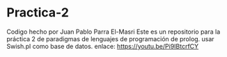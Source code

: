 # Practica-2
Codigo hecho por Juan Pablo Parra El-Masri
Este es un repositorio para la práctica 2 de paradigmas de lenguajes de programación de prolog. 
usar Swish.pl como base de datos.
enlace: https://youtu.be/Pi9IBtcrfCY
